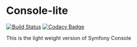# Console-lite

[![Build Status](https://travis-ci.org/biurad/Console-lite.svg?branch=master)](https://travis-ci.org/biurad/Console-lite)
[![Codacy Badge](https://api.codacy.com/project/badge/Grade/e08ae4d55074443f8dd4fd96042c36e0)](https://app.codacy.com/app/biustudio/Console-lite?utm_source=github.com&utm_medium=referral&utm_content=biurad/Console-lite&utm_campaign=Badge_Grade_Dashboard)

This is the light weight version of Symfony Console
